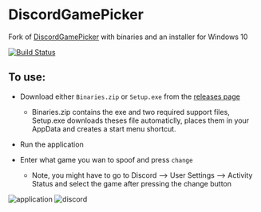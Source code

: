 # DiscordGamePicker
Fork of [DiscordGamePicker](https://github.com/TichShowers/DiscordGamePicker) with binaries and an installer for Windows 10 

[![Build Status](https://www.travis-ci.com/TheBozzz34/DiscordGamePicker.svg?branch=master)](https://www.travis-ci.com/TheBozzz34/DiscordGamePicker)

## To use:

- Download either `Binaries.zip` or `Setup.exe` from the [releases page](https://github.com/TheBozzz34/DiscordGamePicker/releases/latest)
  - Binaries.zip contains the exe and two required support files, Setup.exe downloads theses file automaticlly, places them in your AppData and creates a start menu shortcut.
  
- Run the application

- Enter what game you wan to spoof and press `change`
  - Note, you might have to go to Discord --> User Settings --> Activity Status and select the game after pressing the change button


![application](https://arch.best/BLkGVqEg)
![discord](https://arch.best/ipv6Y8nd)

